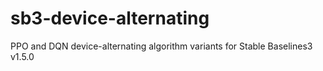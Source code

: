 # sb3-device-alternating

PPO and DQN device-alternating algorithm variants for Stable Baselines3 v1.5.0
